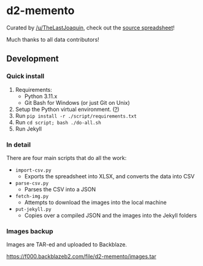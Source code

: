 # d2-memento

Curated by [/u/TheLastJoaquin](https://www.reddit.com/user/TheLastJoaquin), check out the [source spreadsheet](https://docs.google.com/spreadsheets/d/1Msr7Vdqfa6MlMXYSlERAnbTwEr4Fd7rVe2uvxaPjo14)!

Much thanks to all data contributors!

## Development

### Quick install

1. Requirements:
    - Python 3.11.x
    - Git Bash for Windows (or just Git on Unix)
1. Setup the Python virtual environment. ([?](https://docs.python.org/3/library/venv.html))
1. Run `pip install -r ./script/requirements.txt`
1. Run `cd script; bash ./do-all.sh`
1. Run Jekyll

### In detail

There are four main scripts that do all the work:

- `import-csv.py`
    - Exports the spreadsheet into XLSX, and converts the data into CSV
- `parse-csv.py`
    - Parses the CSV into a JSON
- `fetch-img.py`
    - Attempts to download the images into the local machine
- `put-jekyll.py`
    - Copies over a compiled JSON and the images into the Jekyll folders

### Images backup

Images are TAR-ed and uploaded to Backblaze.

https://f000.backblazeb2.com/file/d2-memento/images.tar
